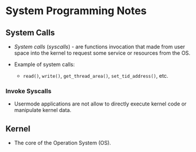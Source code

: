# System Programming Notes

## System Calls
- *System calls* (*syscalls*) - are functions invocation that made from user space into the kernel to request some service or resources from the OS.

- Example of system calls:
    - ```read()```, ```write()```, ```get_thread_area()```, ```set_tid_address()```, etc.

### Invoke Syscalls
- Usermode applications are not allow to directly execute kernel code or manipulate kernel data.

## Kernel
- The core of the Operation System (OS).